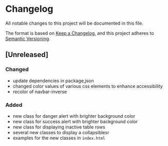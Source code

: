 # Changelog
All notable changes to this project will be documented in this file.

The format is based on [Keep a Changelog](https://keepachangelog.com/en/1.0.0/),
and this project adheres to [Semantic Versioning](https://semver.org/spec/v2.0.0.html).

## [Unreleased]

### Changed
* update dependencies in package,json
* changed color values of various css elements to enhance accessibility
* recolor of navbar-inverse

### Added
* new class for danger alert with brighter background color
* new class for success alert with brighter background color
* new class for displaying inactive table rows
* several new classes to display a collapsiblesr    
* examples for the new classes in `index.html`